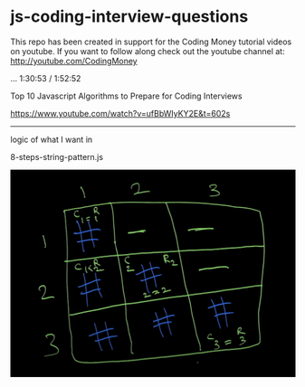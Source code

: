 # js-coding-interview-questions

This repo has been created in support for the Coding Money tutorial videos on youtube. If you want to follow along check out the youtube channel at: http://youtube.com/CodingMoney

... 1:30:53 / 1:52:52

Top 10 Javascript Algorithms to Prepare for Coding Interviews

https://www.youtube.com/watch?v=ufBbWIyKY2E&t=602s

---

logic of what I want in

8-steps-string-pattern.js

![alt text](image.png)

